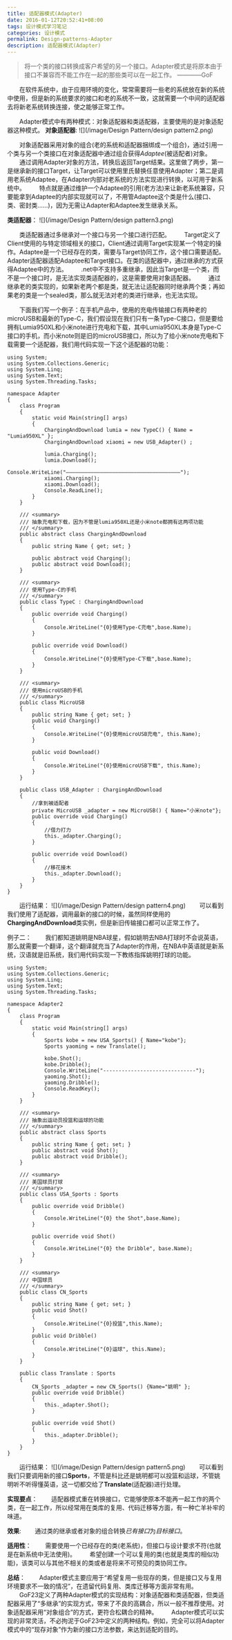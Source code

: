 ```yaml
---
title: 适配器模式(Adapter)
date: 2016-01-12T20:52:41+08:00
tags: 设计模式学习笔记
categories: 设计模式
permalink: Design-patterns-Adapter
description: 适配器模式(Adapter)
---
```

>将一个类的接口转换成客户希望的另一个接口。Adapter模式是将原本由于接口不兼容而不能工作在一起的那些类可以在一起工作。       ————GoF  

　　在软件系统中，由于应用环境的变化，常常需要将一些老的系统放在新的系统中使用，但是新的系统要求的接口和老的系统不一致，这就需要一个中间的适配器去将新老系统转换连接，使之能够正常工作。<!--more-->

　　Adapter模式中有两种模式：对象适配器和类适配器，主要使用的是对象适配器这种模式。
**对象适配器**:
![](/image/Design Pattern/design pattern2.png)

　　对象适配器采用对象的组合(老的系统和适配器捆绑成一个组合)，通过引用一个类与另一个类接口在对象适配器中通过组合获得*Adaptee*(被适配者)对象。
　　通过调用Adapter对象的方法，转换后返回Target结果。这里做了两步，第一是继承新的接口Target，让Target可以使用里氏替换任意使用Adapter；第二是调用老系统Adaptee，在Adapter内部对老系统的方法实现进行转换，以可用于新系统中。
　　特点就是通过维护一个Adaptee的引用(老方法)来让新老系统兼容，只要能拿到Adaptee的内部实现就可以了，不用管Adaptee这个类是什么(接口、类、密封类……)，因为无需让Adapter和Adaptee发生继承关系。

**类适配器**：
![](/image/Design Pattern/design pattern3.png)

　　类适配器通过多继承对一个接口与另一个接口进行匹配。
　　Target定义了Client使用的与特定领域相关的接口，Client通过调用Target实现某一个特定的操作。Adaptee是一个已经存在的类，需要与Target协同工作，这个接口需要适配。  Adapter适配器适配Adaptee和Target接口。在类的适配器中，通过继承的方式获得Adaptee中的方法。
　　.net中不支持多重继承，因此当Target是一个类，而不是一个接口时，是无法实现类适配器的，这是需要使用对象适配器。
　　通过继承老的类实现的，如果新老两个都是类，就无法让适配器同时继承两个类；再如果老的类是一个sealed类，那么就无法对老的类进行继承，也无法实现。

　　下面我们写一个例子：在手机产品中，使用的充电传输接口有两种老的microUSB和最新的Type-C，我们假设现在我们只有一条Type-C接口，但是要给拥有Lumia950XL和小米note进行充电和下载，其中Lumia950XL本身是Type-C接口的手机，而小米note则是旧的microUSB接口，所以为了给小米note充电和下载需要一个适配器，我们用代码实现一下这个适配器的功能：
```
using System;
using System.Collections.Generic;
using System.Linq;
using System.Text;
using System.Threading.Tasks;

namespace Adapter
{
    class Program
    {
        static void Main(string[] args)
        {
            ChargingAndDownload lumia = new TypeC() { Name = "Lumia950XL" };
            ChargingAndDownload xiaomi = new USB_Adapter() ;

            lumia.Charging();
            lumia.Download();
            Console.WriteLine("—————————————————————————————————————");
            xiaomi.Charging();
            xiaomi.Download();
            Console.ReadLine();
        }
    }

    /// <summary>
    /// 抽象充电和下载，因为不管是lumia950XL还是小米note都拥有这两项功能
    /// </summary>
    public abstract class ChargingAndDownload
    {
        public string Name { get; set; }

        public abstract void Charging();
        public abstract void Download();
    }

    /// <summary>
    /// 使用Type-C的手机
    /// </summary>
    public class TypeC : ChargingAndDownload
    {
        public override void Charging()
        {
            Console.WriteLine("{0}使用Type-C充电",base.Name);
        }

        public override void Download()
        {
            Console.WriteLine("{0}使用Type-C下载",base.Name);
        }
    }

    /// <summary>
    /// 使用microUSB的手机
    /// </summary>
    public class MicroUSB 
    {
        public string Name { get; set; }
        public void Charging()
        {
            Console.WriteLine("{0}使用microUSB充电", this.Name);
        }

        public void Download()
        {
            Console.WriteLine("{0}使用microUSB下载", this.Name);
        }
    }

    public class USB_Adapter : ChargingAndDownload
    {
        //拿到被适配者
        private MicroUSB _adapter = new MicroUSB() { Name="小米note"};
        public override void Charging()
        {
            //借力打力
            this._adapter.Charging();  
        }

        public override void Download()
        {
            //移花接木
            this._adapter.Download();
        }
    }
}

```
　　运行结果：
![](/image/Design Pattern/design pattern4.png)
　　可以看到我们使用了适配器，调用最新的接口的时候，虽然同样使用的**ChargingAndDownload**类实例，但是新旧传输接口都可以正常工作了。

例子二：
　　我们都知道姚明是NBA球星，假如姚明去NBA打球时不会说英语，那么就需要一个翻译，这个翻译就充当了Adapter的作用，在NBA中英语就是新系统，汉语就是旧系统，我们用代码实现一下教练指挥姚明打球的功能。
```
using System;
using System.Collections.Generic;
using System.Linq;
using System.Text;
using System.Threading.Tasks;

namespace Adapter2
{
    class Program
    {
        static void Main(string[] args)
        {
            Sports kobe = new USA_Sports() { Name="kobe"};
            Sports yaoming = new Translate();

            kobe.Shot();
            kobe.Dribble();
            Console.WriteLine("------------------------------");
            yaoming.Shot();
            yaoming.Dribble();
            Console.ReadKey();
        }
    }

    /// <summary>
    /// 抽象出运动员投篮和运球的功能
    /// </summary>
    public abstract class Sports
    {
        public string Name { get; set; }
        public abstract void Shot();
        public abstract void Dribble();
    }

    /// <summary>
    /// 美国球员打球
    /// </summary>
    public class USA_Sports : Sports
    {
        public override void Dribble()
        {
            Console.WriteLine("{0} the Shot",base.Name);
        }

        public override void Shot()
        {
            Console.WriteLine("{0} the Dribble", base.Name);
        }
    }

    /// <summary>
    /// 中国球员
    /// </summary>
    public class CN_Sports
    {
        public string Name { get; set; }
        public void Shot()
        {
            Console.WriteLine("{0}投篮",this.Name);
        }
        public void Dribble()
        {
            Console.WriteLine("{0}运球", this.Name);
        }
    }

    public class Translate : Sports
    {
        CN_Sports _adapter = new CN_Sports() {Name="姚明" };
        public override void Dribble()
        {
            this._adapter.Shot();
        }

        public override void Shot()
        {
            this._adapter.Dribble();
        }
    }
}

```
　　运行结果：
![](/image/Design Pattern/design pattern5.png)
　　可以看到我们只要调用新的接口**Sports**，不管是科比还是姚明都可以投篮和运球，不管姚明听不听得懂英语，这一切都交给了**Translate**(适配器)进行处理。


**实现要点**：
　　适配器模式重在转换接口，它能够使原本不能再一起工作的两个类，在一起工作，所以经常用在类库的复用、代码迁移等方面，有一种亡羊补牢的味道。

**效果**:
　　通过类的继承或者对象的组合转换*已有接口*为*目标接口*。

**适用性**：
　　需要使用一个已经存在的类(老系统)，但接口与设计要求不符(也就是在新系统中无法使用)。
　　希望创建一个可以复用的类(也就是类库的相似功能)，该类可以与其他不相关的类或者是将来不可预见的类协同工作。

**总结**：
　　Adapter模式主要应用于“希望复用一些现存的类，但是接口又与复用环境要求不一致的情况”，在遗留代码复用、类库迁移等方面非常有用。
　　GoF23定义了两种Adapter模式的实现结构：对象适配器和类适配器，但类适配器采用了“多继承”的实现方式，带来了不良的高耦合，所以一般不推荐使用。对象适配器采用“对象组合”的方式，更符合松耦合的精神。
　　Adapter模式可以实现的非常灵活，不必拘泥于GoF23中定义的两种结构。例如，完全可以将Adapter模式中的“现存对象”作为新的接口方法参数，来达到适配的目的。